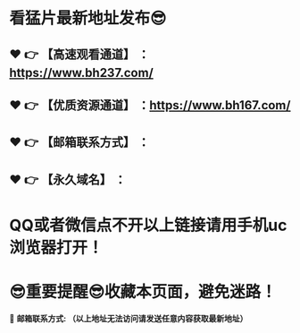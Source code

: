 # 看猛片最新地址发布:sunglasses:
:heart: :point_right: 【高速观看通道】 ：https://www.bh237.com/
------
:heart: :point_right: 【优质资源通道】 ：https://www.bh167.com/
------
:heart: :point_right: 【邮箱联系方式】 ：
------
:heart: :point_right: 【永久域名】 ：  
------
# QQ或者微信点不开以上链接请用手机uc浏览器打开！
# :sunglasses:重要提醒:sunglasses:收藏本页面，避免迷路！
:e-mail: __邮箱联系方式:  （以上地址无法访问请发送任意内容获取最新地址）__
